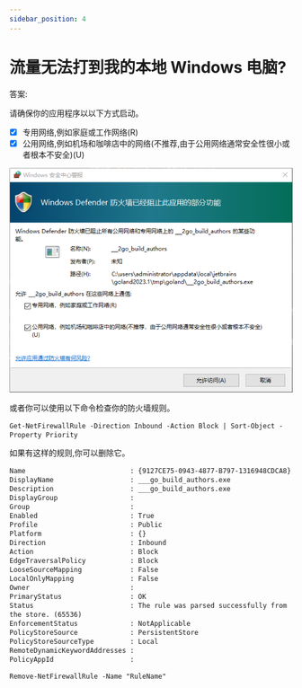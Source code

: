 ```yaml
---
sidebar_position: 4
---
```


# 流量无法打到我的本地 Windows 电脑?

答案:

请确保你的应用程序以以下方式启动。

- [x] 专用网络,例如家庭或工作网络(R)
- [x] 公用网络,例如机场和咖啡店中的网络(不推荐,由于公用网络通常安全性很小或者根本不安全)(U)

![windows_firewall_rule.png](img/windows_firewall_rule.png)

或者你可以使用以下命令检查你的防火墙规则。

```shell
Get-NetFirewallRule -Direction Inbound -Action Block | Sort-Object -Property Priority
```

如果有这样的规则,你可以删除它。

```shell
Name                          : {9127CE75-0943-4877-B797-1316948CDCA8}
DisplayName                   : ___go_build_authors.exe
Description                   : ___go_build_authors.exe
DisplayGroup                  :
Group                         :
Enabled                       : True
Profile                       : Public
Platform                      : {}
Direction                     : Inbound
Action                        : Block
EdgeTraversalPolicy           : Block
LooseSourceMapping            : False
LocalOnlyMapping              : False
Owner                         :
PrimaryStatus                 : OK
Status                        : The rule was parsed successfully from the store. (65536)
EnforcementStatus             : NotApplicable
PolicyStoreSource             : PersistentStore
PolicyStoreSourceType         : Local
RemoteDynamicKeywordAddresses :
PolicyAppId                   :
```

```shell
Remove-NetFirewallRule -Name "RuleName"
```